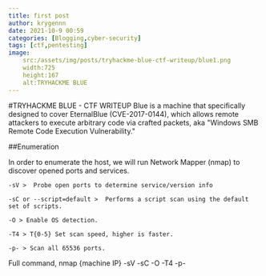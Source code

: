 ```yaml
---
title: first post
author: krygennn
date: 2021-10-9 00:59
categories: [Blogging,cyber-security]
tags: [ctf,pentesting]
image:
    src:/assets/img/posts/tryhackme-blue-ctf-writeup/blue1.png
    width:725
    height:167
    alt:TRYHACKME BLUE
---
```

#TRYHACKME BLUE - CTF WRITEUP 
Blue is a machine that specifically designed to cover EternalBlue (CVE-2017-0144), 
which allows remote attackers to execute arbitrary code via crafted packets, 
aka "Windows SMB Remote Code Execution Vulnerability." 


##Enumeration 

In order to enumerate the host, we will run Network Mapper (nmap) to discover opened ports and services.   

    -sV >  Probe open ports to determine service/version info 

    -sC or --script=default >  Performs a script scan using the default set of scripts.

    -O > Enable OS detection.

    -T4 > T{0-5} Set scan speed, higher is faster.

    -p- > Scan all 65536 ports.

Full command, nmap {machine IP} -sV -sC -O -T4 -p- 
